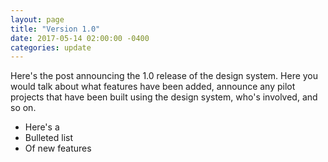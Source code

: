```yaml
---
layout: page
title: "Version 1.0"
date: 2017-05-14 02:00:00 -0400
categories: update
---
```


Here's the post announcing the 1.0 release of the design system. Here you would talk about what features have been added, announce any pilot projects that have been built using the design system, who's involved, and so on.

- Here's a
- Bulleted list
- Of new features
